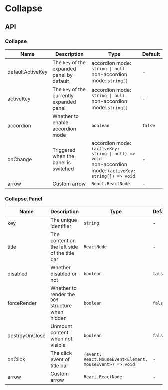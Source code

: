 # Collapse

<code src="./demos/demo1.tsx"></code>

## API

### Collapse

| Name             | Description                                | Type                                                                                                             | Default |
| ---------------- | ------------------------------------------ | ---------------------------------------------------------------------------------------------------------------- | ------- |
| defaultActiveKey | The `key` of the expanded panel by default | accordion mode: `string \| null` <br/>non-accordion mode: `string[]`                                             | -       |
| activeKey        | The `key` of the currently expanded panel  | accordion mode: `string \| null` <br/>non-accordion mode: `string[]`                                             | -       |
| accordion        | Whether to enable accordion mode           | `boolean`                                                                                                        | `false` |
| onChange         | Triggered when the panel is switched       | accordion mode: `(activeKey: string \| null) => void` <br /> non-accordion mode: `(activeKey: string[]) => void` | -       |
| arrow            | Custom arrow                               | `React.ReactNode`                                                                                                | -       |

### Collapse.Panel

| Name           | Description                                       | Type                                                     | Default |
| -------------- | ------------------------------------------------- | -------------------------------------------------------- | ------- |
| key            | The unique identifier                             | `string`                                                 | -       |
| title          | The content on the left side of the title bar     | `ReactNode`                                              | -       |
| disabled       | Whether disabled or not                           | `boolean`                                                | `false` |
| forceRender    | Whether to render the `DOM` structure when hidden | `boolean`                                                | `false` |
| destroyOnClose | Unmount content when not visible                  | `boolean`                                                | `false` |
| onClick        | The click event of title bar                      | `(event: React.MouseEvent<Element, MouseEvent>) => void` | -       |
| arrow          | Custom arrow                                      | `React.ReactNode`                                        | -       |
